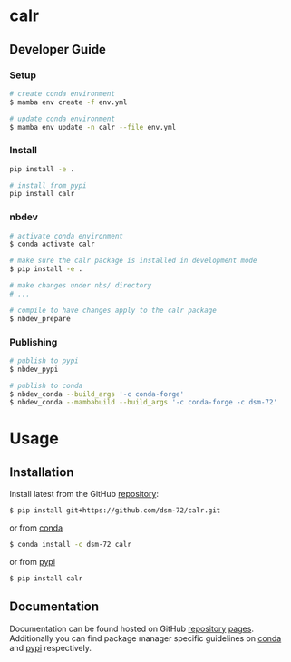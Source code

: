 # calr

<!-- WARNING: THIS FILE WAS AUTOGENERATED! DO NOT EDIT! -->

## Developer Guide

### Setup

``` sh
# create conda environment
$ mamba env create -f env.yml

# update conda environment
$ mamba env update -n calr --file env.yml
```

### Install

``` sh
pip install -e .

# install from pypi
pip install calr
```

### nbdev

``` sh
# activate conda environment
$ conda activate calr

# make sure the calr package is installed in development mode
$ pip install -e .

# make changes under nbs/ directory
# ...

# compile to have changes apply to the calr package
$ nbdev_prepare
```

### Publishing

``` sh
# publish to pypi
$ nbdev_pypi

# publish to conda
$ nbdev_conda --build_args '-c conda-forge'
$ nbdev_conda --mambabuild --build_args '-c conda-forge -c dsm-72'
```

# Usage

## Installation

Install latest from the GitHub
[repository](https://github.com/dsm-72/calr):

``` sh
$ pip install git+https://github.com/dsm-72/calr.git
```

or from [conda](https://anaconda.org/dsm-72/calr)

``` sh
$ conda install -c dsm-72 calr
```

or from [pypi](https://pypi.org/project/calr/)

``` sh
$ pip install calr
```

## Documentation

Documentation can be found hosted on GitHub
[repository](https://github.com/dsm-72/calr)
[pages](https://dsm-72.github.io/calr/). Additionally you can find
package manager specific guidelines on
[conda](https://anaconda.org/dsm-72/calr) and
[pypi](https://pypi.org/project/calr/) respectively.
